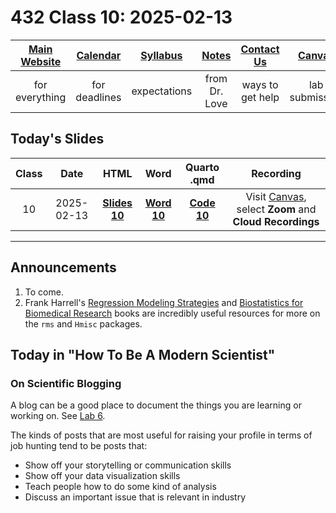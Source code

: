 # 432 Class 10: 2025-02-13

[Main Website](https://thomaselove.github.io/432-2025/) | [Calendar](https://thomaselove.github.io/432-2025/calendar.html) | [Syllabus](https://thomaselove.github.io/432-syllabus-2025/) | [Notes](https://thomaselove.github.io/432-notes/) | [Contact Us](https://thomaselove.github.io/432-2025/contact.html) | [Canvas](https://canvas.case.edu) | [Data and Code](https://github.com/THOMASELOVE/432-data) | [Sources](https://github.com/THOMASELOVE/432-classes-2024/tree/main/sources)
:-----------: | :--------------: | :----------: | :---------: | :-------------: | :-----------: | :------------: |:------:
for everything | for deadlines | expectations | from Dr. Love | ways to get help | lab submission | for downloads | to read

## Today's Slides

Class | Date | HTML | Word | Quarto .qmd | Recording
:---: | :--------: | :------: | :------: | :------: | :-------------:
10 | 2025-02-13 | **[Slides 10](https://thomaselove.github.io/432-slides-2025/slides10.html)** | **[Word 10](https://thomaselove.github.io/432-slides-2025/slides10w.docx)** | **[Code 10](https://github.com/THOMASELOVE/432-slides-2025/blob/main/slides10.qmd)** | Visit [Canvas](https://canvas.case.edu/), select **Zoom** and **Cloud Recordings**

---

## Announcements

1. To come.
2. Frank Harrell's [Regression Modeling Strategies](https://hbiostat.org/rmsc/) and [Biostatistics for Biomedical Research](https://hbiostat.org/bbr/) books are incredibly useful resources for more on the `rms` and `Hmisc` packages.

## Today in "How To Be A Modern Scientist"

### On Scientific Blogging

A blog can be a good place to document the things you are learning or working on. See [Lab 6](https://thomaselove.github.io/432-2025/lab6.html).

The kinds of posts that are most useful for raising your profile in terms of job hunting tend to be posts that:

- Show off your storytelling or communication skills
- Show off your data visualization skills
- Teach people how to do some kind of analysis
- Discuss an important issue that is relevant in industry


